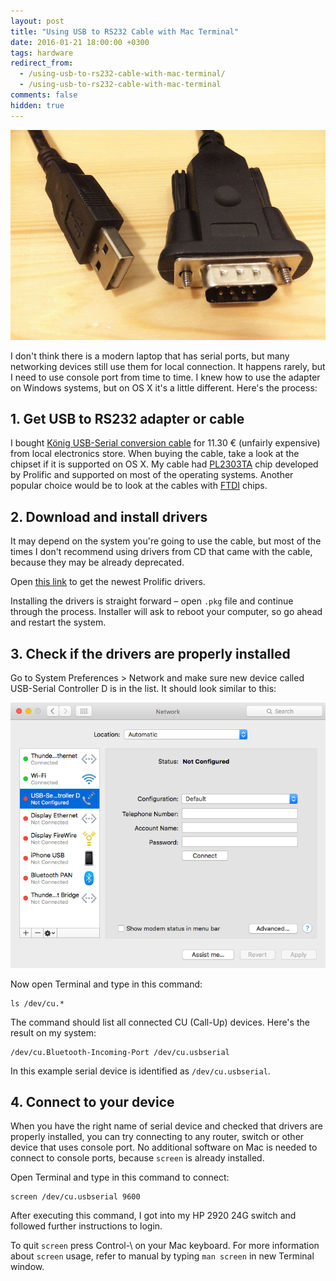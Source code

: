 ```yaml
---
layout: post
title: "Using USB to RS232 Cable with Mac Terminal"
date: 2016-01-21 18:00:00 +0300
tags: hardware
redirect_from:
  - /using-usb-to-rs232-cable-with-mac-terminal/
  - /using-usb-to-rs232-cable-with-mac-terminal
comments: false
hidden: true
---
```


![USB to RS232](/assets/images/2016/usb-to-rs232_1.jpg)

I don't think there is a modern laptop that has serial ports, but many networking devices still use them for local connection. It happens rarely, but I need to use console port from time to time. I knew how to use the adapter on Windows systems, but on OS X it's a little different. Here's the process:

## 1. Get USB to RS232 adapter or cable

I bought [König USB-Serial conversion cable](http://www.konigelectronic.com/en_us/computer/connectivity/678851) for 11.30 € (unfairly expensive) from local electronics store. When buying the cable, take a look at the chipset if it is supported on OS X. My cable had [PL2303TA](http://www.prolific.com.tw/US/ShowProduct.aspx?pcid=41) chip developed by Prolific and supported on most of the operating systems. Another popular choice would be to look at the cables with [FTDI](http://www.ftdichip.com/Products/Cables/USBRS232.htm) chips.

## 2. Download and install drivers
It may depend on the system you're going to use the cable, but most of the times I don't recommend using drivers from CD that came with the cable, because they may be already deprecated.

Open [this link](http://www.prolific.com.tw/US/ShowProduct.aspx?p_id=229&pcid=41) to get the newest Prolific drivers.

Installing the drivers is straight forward – open `.pkg` file and continue through the process. Installer will ask to reboot your computer, so go ahead and restart the system.

## 3. Check if the drivers are properly installed
Go to System Preferences > Network and make sure new device called USB-Serial Controller D is in the list. It should look similar to this:

![Network Preferences](/assets/images/2016/usb-to-rs232_2.png)

Now open Terminal and type in this command:

    ls /dev/cu.*

The command should list all connected CU (Call-Up) devices. Here's the result on my system:

    /dev/cu.Bluetooth-Incoming-Port	/dev/cu.usbserial

In this example serial device is identified as `/dev/cu.usbserial`.

## 4. Connect to your device
When you have the right name of serial device and checked that drivers are properly installed, you can try connecting to any router, switch or other device that uses console port.
No additional software on Mac is needed to connect to console ports, because `screen` is already installed.

Open Terminal and type in this command to connect:

    screen /dev/cu.usbserial 9600

After executing this command, I got into my HP 2920 24G switch and followed further instructions to login.

To quit `screen` press Control-\ on your Mac keyboard. For more information about `screen` usage, refer to manual by typing `man screen` in new Terminal window.

